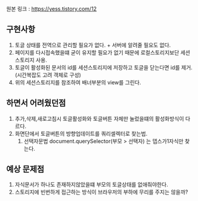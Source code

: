 원본 링크 : https://yess.tistory.com/12
## 구현사항

1. 토글 상태를 전역으로 관리할 필요가 없다. + 서버에 알려줄 필요도 없다.
2. 페이지를 다시접속했을떄 굳이 유지할 필요가 없기 때문에 로컬스토리지보단 세션스토리지 사용.
3. 토글이 활성화된 문서의 id를 세션스토리지에 저장하고 토글을 닫는다면 id를 제거.(시간복잡도 고려 객체로 구성)
4. 위의 세션스토리지를 참조하여 배너부분의 view를 그린다.

## 하면서 어려웠던점

1. 추가,삭제,새로고침시 토글활성화와 토글버튼 자체만 눌렀을떄의 활성화방식이 다르다.
2. 화면단에서 토글버튼의 방향업데이트를 쿼리셀렉터로 찾는법.
    1. 선택자문법  document.querySelector(부모 > 선택자) 는 뎁스가1자식만 찾는다.

## 예상 문제점

1. 자식문서가 하나도 존재하지않았을떄 부모의 토글상태를 없애줘야한다.
2. 스토리지에 빈번하게 접근하는 방식이 브라우저의 부하에 무리를 주지는 않을까?
